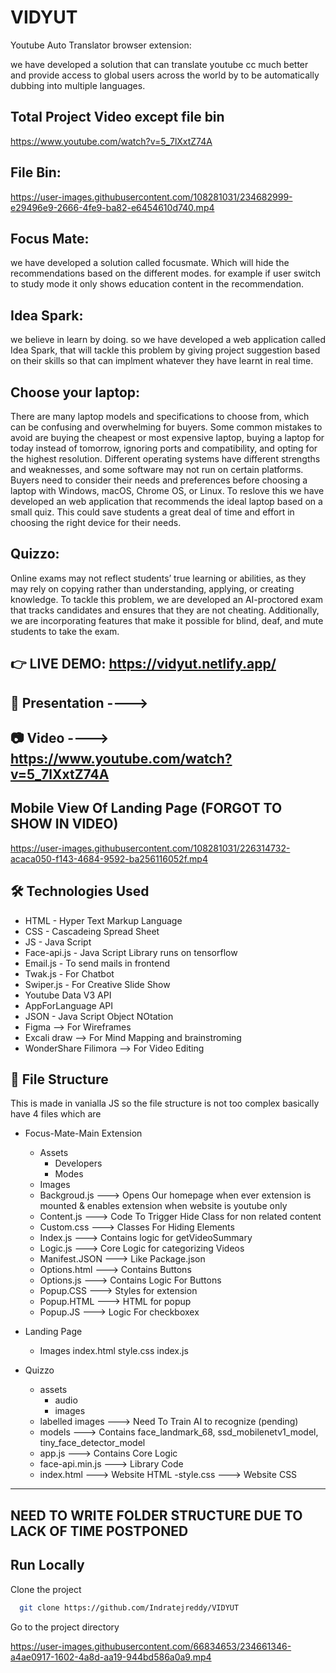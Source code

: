 # VIDYUT

Youtube Auto Translator browser extension:

we have developed a solution that can translate youtube cc much better and provide access to global users across the world by  to be automatically dubbing into multiple languages.

## Total Project Video except file bin
https://www.youtube.com/watch?v=5_7lXxtZ74A

## File Bin:
https://user-images.githubusercontent.com/108281031/234682999-e29496e9-2666-4fe9-ba82-e6454610d740.mp4

## Focus Mate:
we have developed a solution called focusmate. Which will hide the recommendations based on the different modes. for example if user switch to study mode it only shows education content in the recommendation.

## Idea Spark:
we believe in learn by doing. so we have developed a web application called Idea Spark, that will tackle this problem by giving project suggestion based on their skills so that can implment whatever they have learnt in real time.

## Choose your laptop:
There are many laptop models and specifications to choose from, which can be confusing and overwhelming for buyers. Some common mistakes to avoid are buying the cheapest or most expensive laptop, buying a laptop for today instead of tomorrow, ignoring ports and compatibility, and opting for the highest resolution.
Different operating systems have different strengths and weaknesses, and some software may not run on certain platforms. Buyers need to consider their needs and preferences before choosing a laptop with Windows, macOS, Chrome OS, or Linux. To reslove this we have developed an web application that recommends the ideal laptop based on a small quiz. This could save students a great deal of time and effort in choosing the right device for their needs.

## Quizzo:
Online exams may not reflect students’ true learning or abilities, as they may rely on copying rather than understanding, applying, or creating knowledge.
To tackle this problem, we are developed an AI-proctored exam that tracks candidates and ensures that they are not cheating. Additionally, we are incorporating features that make it possible for blind, deaf, and mute students to take the exam.

## 👉 LIVE DEMO: https://vidyut.netlify.app/

## 🎁 Presentation ----> 

## 📷 Video ----> https://www.youtube.com/watch?v=5_7lXxtZ74A

## Mobile View Of Landing Page (FORGOT TO SHOW IN VIDEO)


https://user-images.githubusercontent.com/108281031/226314732-acaca050-f143-4684-9592-ba256116052f.mp4


## 🛠 Technologies Used
  - HTML - Hyper Text Markup Language
  - CSS - Cascadeing Spread Sheet
  - JS - Java Script
  - Face-api.js - Java Script Library runs on tensorflow
  - Email.js - To send mails in frontend
  - Twak.js - For Chatbot
  - Swiper.js - For Creative Slide Show
  - Youtube Data V3 API
  - AppForLanguage API
  - JSON - Java Script Object NOtation
  - Figma --> For Wireframes
  - Excali draw --> For Mind Mapping and brainstroming
  - WonderShare Filimora --> For Video Editing
 
## 📂 File Structure
This is made in vanialla JS so the file structure is not too complex basically have 4 files which are
- Focus-Mate-Main Extension
    - Assets             
        - Developers
        - Modes
    - Images
    - Backgroud.js   --->  Opens Our homepage when ever extension is mounted & enables extension when website is youtube only
    - Content.js     --->  Code To Trigger Hide Class for non related content
    - Custom.css     --->  Classes For Hiding Elements
    - Index.js       --->  Contains logic for getVideoSummary
    - Logic.js       ---> Core Logic for categorizing Videos
    - Manifest.JSON  ---> Like Package.json
    - Options.html   ---> Contains Buttons
    - Options.js     ---> Contains Logic For Buttons
    - Popup.CSS      ---> Styles for extension
    - Popup.HTML     ---> HTML for popup
    - Popup.JS       ---> Logic For checkboxex

- Landing Page
    - Images
    index.html
    style.css
    index.js

- Quizzo
    - assets
        - audio
        - images
    - labelled images  ---> Need To Train AI to recognize (pending)
    - models           ---> Contains face_landmark_68, ssd_mobilenetv1_model, tiny_face_detector_model
    - app.js           ---> Contains Core Logic
    - face-api.min.js  ---> Library Code
    - index.html       ---> Website HTML
    -style.css         ---> Website CSS

------------------------------------------------------------------------------------------------------------------------------------------------------------------
NEED TO WRITE FOLDER STRUCTURE DUE TO LACK OF TIME POSTPONED
-------------------------------------------------------------------------------------------------------------------------------------------------------------------

## Run Locally

Clone the project

```bash
  git clone https://github.com/Indratejreddy/VIDYUT
```

Go to the project directory


https://user-images.githubusercontent.com/66834653/234661346-a4ae0917-1602-4a8d-aa19-944bd586a0a9.mp4

